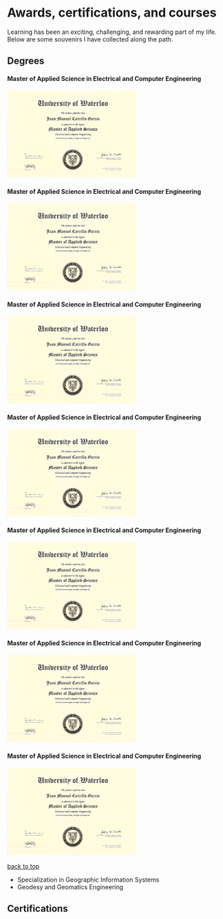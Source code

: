 # Awards, certifications, and courses

Learning has been an exciting, challenging, and rewarding part of my life. Below are some souvenirs I have collected along the path.

## Degrees

#### Master of Applied Science in Electrical and Computer Engineering
<img src="/degrees/masc-ece-uwaterloo.png" width="300" />

#### Master of Applied Science in Electrical and Computer Engineering
<img src="/degrees/masc-ece-uwaterloo.png" width="300" />

#### Master of Applied Science in Electrical and Computer Engineering
<img src="/degrees/masc-ece-uwaterloo.png" width="300" />

#### Master of Applied Science in Electrical and Computer Engineering
<img src="/degrees/masc-ece-uwaterloo.png" width="300" />

#### Master of Applied Science in Electrical and Computer Engineering
<img src="/degrees/masc-ece-uwaterloo.png" width="300" />

#### Master of Applied Science in Electrical and Computer Engineering
<img src="/degrees/masc-ece-uwaterloo.png" width="300" />

#### Master of Applied Science in Electrical and Computer Engineering
<img src="/degrees/masc-ece-uwaterloo.png" width="300" />


[back to top](#awards-certifications-and-courses)


* Specialization in Geographic Information Systems
* Geodesy and Geomatics Engineering

## Certifications
